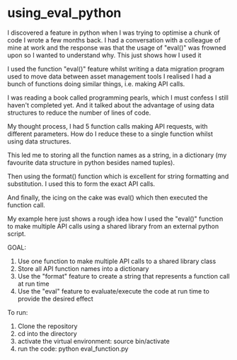 # using_eval_python
I discovered a feature in python when I was trying to optimise a chunk of code I wrote a few months back. I had a conversation with a colleague of mine at work and the response was that the usage of "eval()" was frowned upon so I wanted to understand why. This just shows how I used it

I used the function "eval()" feature whilst writing a data migration program used to move data between asset management tools I realised I had a bunch of functions doing similar things, i.e. making API calls. 

I was reading a book called programming pearls, which I must confess I still haven't completed yet. And it talked about the advantage of using data structures to reduce the number of lines of code. 

My thought process, I had 5 function calls making API requests, with different parameters. How do I reduce these to a single function whilst using data structures.

This led me to storing all the function names as a string, in a dictionary (my favourite data structure in python besides named tuples). 

Then using the format() function which is excellent for string formatting and substitution. I used this to form the exact API calls. 

And finally, the icing on the cake was eval() which then executed the function call.

My example here just shows a rough idea how I used the "eval()" function to make multiple API calls using a shared library from an external python script.

GOAL: 

1. Use one function to make multiple API calls to a shared library class
2. Store all API function names into a dictionary
3. Use the "format" feature to create a string that represents a function call at run time
4. Use the "eval" feature to evaluate/execute the code at run time to provide the desired effect

To run: 
1. Clone the repository
2. cd into the directory
3. activate the virtual environment: source bin/activate
4. run the code: python eval_function.py
